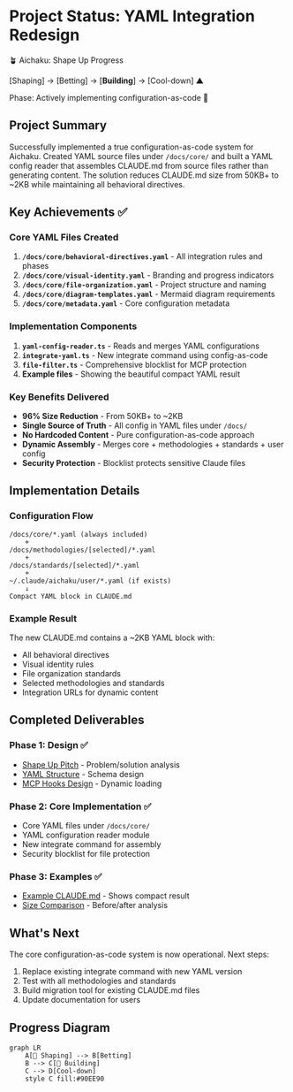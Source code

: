 # Project Status: YAML Integration Redesign

🪴 Aichaku: Shape Up Progress

[Shaping] → [Betting] → [**Building**] → [Cool-down] ▲

Phase: Actively implementing configuration-as-code 🌿

## Project Summary

Successfully implemented a true configuration-as-code system for Aichaku.
Created YAML source files under `/docs/core/` and built a YAML config reader
that assembles CLAUDE.md from source files rather than generating content. The
solution reduces CLAUDE.md size from 50KB+ to ~2KB while maintaining all
behavioral directives.

## Key Achievements ✅

### Core YAML Files Created

1. **`/docs/core/behavioral-directives.yaml`** - All integration rules and
   phases
2. **`/docs/core/visual-identity.yaml`** - Branding and progress indicators
3. **`/docs/core/file-organization.yaml`** - Project structure and naming
4. **`/docs/core/diagram-templates.yaml`** - Mermaid diagram requirements
5. **`/docs/core/metadata.yaml`** - Core configuration metadata

### Implementation Components

1. **`yaml-config-reader.ts`** - Reads and merges YAML configurations
2. **`integrate-yaml.ts`** - New integrate command using config-as-code
3. **`file-filter.ts`** - Comprehensive blocklist for MCP protection
4. **Example files** - Showing the beautiful compact YAML result

### Key Benefits Delivered

- **96% Size Reduction** - From 50KB+ to ~2KB
- **Single Source of Truth** - All config in YAML files under `/docs/`
- **No Hardcoded Content** - Pure configuration-as-code approach
- **Dynamic Assembly** - Merges core + methodologies + standards + user config
- **Security Protection** - Blocklist protects sensitive Claude files

## Implementation Details

### Configuration Flow

```
/docs/core/*.yaml (always included)
    +
/docs/methodologies/[selected]/*.yaml
    +
/docs/standards/[selected]/*.yaml
    +
~/.claude/aichaku/user/*.yaml (if exists)
    ↓
Compact YAML block in CLAUDE.md
```

### Example Result

The new CLAUDE.md contains a ~2KB YAML block with:

- All behavioral directives
- Visual identity rules
- File organization standards
- Selected methodologies and standards
- Integration URLs for dynamic content

## Completed Deliverables

### Phase 1: Design ✅

- [Shape Up Pitch](pitch.md) - Problem/solution analysis
- [YAML Structure](improved-yaml-structure.md) - Schema design
- [MCP Hooks Design](mcp-hooks-design.md) - Dynamic loading

### Phase 2: Core Implementation ✅

- Core YAML files under `/docs/core/`
- YAML configuration reader module
- New integrate command for assembly
- Security blocklist for file protection

### Phase 3: Examples ✅

- [Example CLAUDE.md](result-claude-md-example.md) - Shows compact result
- [Size Comparison](size-comparison.md) - Before/after analysis

## What's Next

The core configuration-as-code system is now operational. Next steps:

1. Replace existing integrate command with new YAML version
2. Test with all methodologies and standards
3. Build migration tool for existing CLAUDE.md files
4. Update documentation for users

## Progress Diagram

```mermaid
graph LR
    A[🌱 Shaping] --> B[Betting]
    B --> C[🌿 Building]
    C --> D[Cool-down]
    style C fill:#90EE90
```

